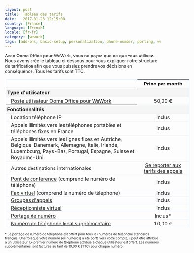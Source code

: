 ```yaml
---
layout: post
title:  Tableau des tarifs
date:   2017-01-23 12:15:00
country: [France]
language: [French]
locale: [fr-fr]
category: [wework]
tags: [add-ons, basic-setup, personalization, phone-number, porting, wework]
---
```


Avec Ooma Office pour WeWork, vous ne payez que ce que vous utilisez. Nous avons créé le tableau ci-dessous pour vous expliquer notre structure de tarification afin que vous puissiez prendre vos décisions en conséquence. Tous les tarifs sont TTC.

<p style="width:700px; margin-left:auto; margin-right:auto">
<table id="pricingTable">
<thead>
<tr>
<td></td>
<th style="text-align:center; width:150px;">Price per month</th>
</tr>
</thead>
<tr class="subheader">
<th style="padding-left:3px;">Type d'utilisateur</th>
<td></td>
</tr>
<tr>
<td class="indent"><a href="/fr/fr/setting-up-extensions">Poste utilisateur Ooma Office pour WeWork</a></td>
<td style="text-align:center;">50,00 €</td>
</tr>
<tr class="subheader">
<th style="padding-left:3px;">Fonctionnalités</th>
<td></td>
</tr>
<tr>
<td class="indent">Location téléphone IP</td>
<td style="text-align:center;">Inclus</td>
</tr>
<tr>
<td class="indent">Appels illimités vers les téléphones portables et téléphones fixes en France</td>
<td style="text-align:center;">Inclus</td>
</tr>
<tr>
<td class="indent">Appels illimités vers les lignes fixes en Autriche, Belgique, Danemark, Allemagne, Italie, Irlande, Luxembourg, Pays-Bas, Portugal, Espagne, Suisse et Royaume-Uni.</td>
<td style="text-align:center;">Inclus</td>
</tr>
<tr>
<td class="indent">Autres destinations internationales</td>
<td style="text-align:center;"><a href="{{ site.office_link.fr }}/prepaid_account">Se reporter aux tarifs des appels</a></td>
</tr>
<tr>
<td class="indent"><a href="/fr/fr/conference-server">Pont de conférence</a> (comprend le numéro de téléphone)</td>
<td style="text-align:center;">Inclus</td>
</tr>
<tr>
<td class="indent"><a href="/fr/fr/virtual-fax">Fax virtuel</a> (comprend le numéro de téléphone)</td>
<td style="text-align:center;">Inclus</td>
</tr>
<tr>
<td class="indent"><a href="/fr/fr/ring-groups">Groupes d'appels</a></td>
<td style="text-align:center;">Inclus</td>
</tr>
<tr>
<td class="indent"><a href="/fr/fr/virtual-receptionist">Réceptionniste virtuel</a></td>
<td style="text-align:center;">Inclus</td>
</tr>
<tr>
<td class="indent"><a href="/fr/fr/porting-in-your-phone-numbers">Portage de numéro</a></td>
<td style="text-align:center;">Inclus*</td>
</tr>
<tr>
<td class="indent"><a href="/fr/fr/adding-additional-phone-numbers">Numéro de téléphone local supplémentaire</a></td>
<td style="text-align:center;">10,00 €</td>
</tr>
</table>
</p>
<p style="font-size: 75%;">* Le portage de numéro de téléphone est offert pour tous les numéros de téléphone standards français. Une fois que votre numéro (ou numéros) a été porté vers votre compte, il peut être attribué à un utilisateur. Le premier numéro de téléphone attribué à chaque utilisateur est offert. Les numéros supplémentaires sont facturés au tarif de 10,00 € (TTC) pour chaque numéro.</p>

<style type="text/css">

table#pricingTable {

width:85%;

border-top:1px solid #e5eff8;

border-right:1px solid #e5eff8;

margin-right:2px;

margin-left:3px;

border-collapse:collapse;

}

table#pricingTable td.indent {

padding-left:15px;

}

table#pricingTable tr {

border:1px solid #e5eff8;

}

table#pricingTable tr > td {

padding-top:2px;

padding-bottom:2px;

}

table#pricingTable tr.subheader {

background:#F5F5F5;

text-align:left;

}

table#pricingTable tr.subheader td {

padding-left:5px;

}

</style>